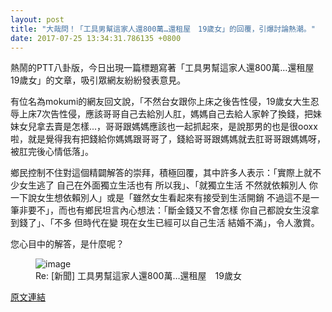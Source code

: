 ```yaml
---
layout: post
title: "大哉問！「工具男幫這家人還800萬…還租屋　19歲女」的回覆，引爆討論熱潮。"
date: 2017-07-25 13:34:31.786135 +0800
---
```


熱鬧的PTT八卦版，今日出現一篇標題寫著「工具男幫這家人還800萬…還租屋　19歲女」的文章，吸引眾網友紛紛發表意見。

有位名為mokumi的網友回文說，「不然台女跟你上床之後告性侵，19歲女大生忍辱上床7次告性侵，應該哥哥自己去給別人肛，媽媽自己去給人家幹了換錢，把妹妹女兒拿去賣是怎樣...，哥哥跟媽媽應該也一起抓起來，是說那男的也是很ooxx啦，就是覺得我有把錢給你媽媽跟哥哥了，錢給哥哥跟媽媽就去肛哥哥跟媽媽呀，被肛完後心情低落」。

鄉民控制不住對這個精闢解答的崇拜，積極回覆，其中許多人表示：「實際上就不少女生逃了 自己在外面獨立生活也有 所以我」、「就獨立生活 不然就依賴別人 你一下說女生想依賴別人」或是「雖然女生看起來有接受到生活開銷 不過這不是一筆非要不」，而也有鄉民坦言內心想法：「斷金錢又不會怎樣 你自己都說女生沒拿到錢了」、「不多 但時代在變 現在女生已經可以自己生活 結婚不滿」，令人激賞。

您心目中的解答，是什麼呢？

<figure>
<img src="http://static.ettoday.net/images/2570/d2570411.jpg" alt="image">
<figcaption>
Re: [新聞] 工具男幫這家人還800萬…還租屋　19歲女
</figcaption>
</figure>

<a href = "https://www.ptt.cc/bbs/Gossiping/M.1500920738.A.95E.html">原文連結</a>

